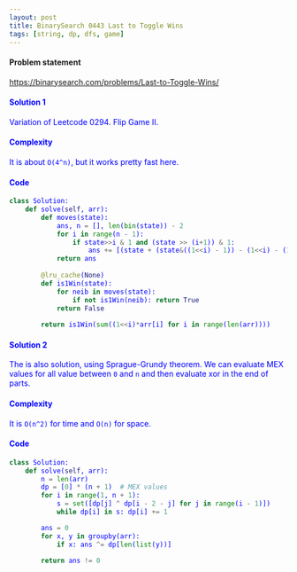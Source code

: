 ```yaml
---
layout: post
title: BinarySearch 0443 Last to Toggle Wins
tags: [string, dp, dfs, game]
---
```


#### Problem statement

<a href="https://binarysearch.com/problems/Last-to-Toggle-Wins/"> <font color = blue>https://binarysearch.com/problems/Last-to-Toggle-Wins/

#### Solution 1
Variation of Leetcode 0294. Flip Game II.

#### Complexity
It is about `O(4^n)`, but it works pretty fast here.

#### Code
```python
class Solution:
    def solve(self, arr):
        def moves(state):
            ans, n = [], len(bin(state)) - 2
            for i in range(n - 1):
                if state>>i & 1 and (state >> (i+1)) & 1:
                    ans += [(state + (state&((1<<i) - 1)) - (1<<i) - (1<<(i+1)))>>1]
            return ans
        
        @lru_cache(None)
        def is1Win(state):
            for neib in moves(state):
                if not is1Win(neib): return True
            return False
        
        return is1Win(sum((1<<i)*arr[i] for i in range(len(arr))))
```

#### Solution 2
The is also solution, using Sprague-Grundy theorem. We can evaluate MEX values for all value between `0` and `n` and then evaluate xor in the end of parts.

#### Complexity
It is `O(n^2)` for time and `O(n)` for space.

#### Code
```python
class Solution:
    def solve(self, arr):
        n = len(arr)
        dp = [0] * (n + 1)  # MEX values
        for i in range(1, n + 1):
            s = set([dp[j] ^ dp[i - 2 - j] for j in range(i - 1)])
            while dp[i] in s: dp[i] += 1

        ans = 0
        for x, y in groupby(arr):
            if x: ans ^= dp[len(list(y))]

        return ans != 0
```
